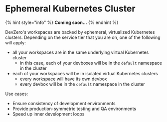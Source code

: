 # Ephemeral Kubernetes Cluster

{% hint style="info" %}
**Coming soon...**
{% endhint %}

DevZero's workspaces are backed by ephemeral, virtualized Kubernetes clusters. Depending on the service tier that you are on, one of the following will apply:

* all your workspaces are in the same underlying virtual Kubernetes cluster
  * in this case, each of your devboxes will be in the `default` namespace in the cluster
* each of your workspaces will be in isolated virtual Kubernetes clusters
  * every workspace will have its own devbox
  * every devbox will be in the `default` namespace in the cluster

Use cases:

* Ensure consistency of development environments
* Provide production-symmetric testing and QA environments
* Speed up inner development loops
